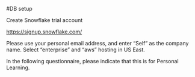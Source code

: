 #DB setup

Create Snowflake trial account

https://signup.snowflake.com/

Please use your personal email address, and enter “Self” as the company name. Select “enterprise” and “aws” hosting in US East.

In the following questionnaire, please indicate that this is for Personal Learning.